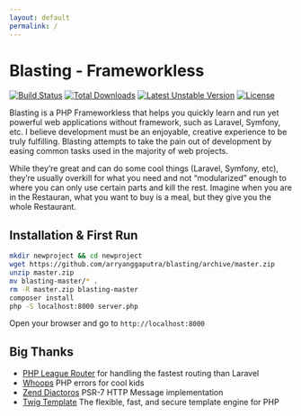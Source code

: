 ```yaml
---
layout: default
permalink: /
---
```


# Blasting - Frameworkless

[![Build Status](https://travis-ci.org/arryanggaputra/blasting.svg?branch=master)](https://travis-ci.org/arryanggaputra/blasting)
[![Total Downloads](https://poser.pugx.org/arryanggaputra/blasting/downloads)](https://packagist.org/packages/arryanggaputra/blasting)
[![Latest Unstable Version](https://poser.pugx.org/arryanggaputra/blasting/v/stable.svg)](https://packagist.org/packages/arryanggaputra/blasting)
[![License](https://poser.pugx.org/arryanggaputra/blasting/license.svg)](https://packagist.org/packages/arryanggaputra/blasting)

Blasting is a PHP Frameworkless that helps you quickly learn and run yet powerful web applications without framework, such as Laravel, Symfony, etc. I believe development must be an enjoyable, creative experience to be truly fulfilling. Blasting attempts to take the pain out of development by easing common tasks used in the majority of web projects.

While they’re great and can do some cool things (Laravel, Symfony, etc), they’re usually overkill for what you need and not “modularized” enough to where you can only use certain parts and kill the rest. Imagine when you are in the Restauran, what you want to buy is a meal, but they give you the whole Restaurant.

## Installation & First Run
```bash
mkdir newproject && cd newproject
wget https://github.com/arryanggaputra/blasting/archive/master.zip
unzip master.zip
mv blasting-master/* .
rm -R master.zip blasting-master
composer install
php -S localhost:8000 server.php
```

Open your browser and go to `http://localhost:8000`


## Big Thanks
- [PHP League Router](https://github.com/thephpleague/route) for handling the fastest routing than Laravel
- [Whoops](https://github.com/filp/whoops) PHP errors for cool kids
- [Zend Diactoros](https://github.com/zendframework/zend-diactoros) PSR-7 HTTP Message implementation
- [Twig Template](https://twig.symfony.com) The flexible, fast, and secure template engine for PHP
